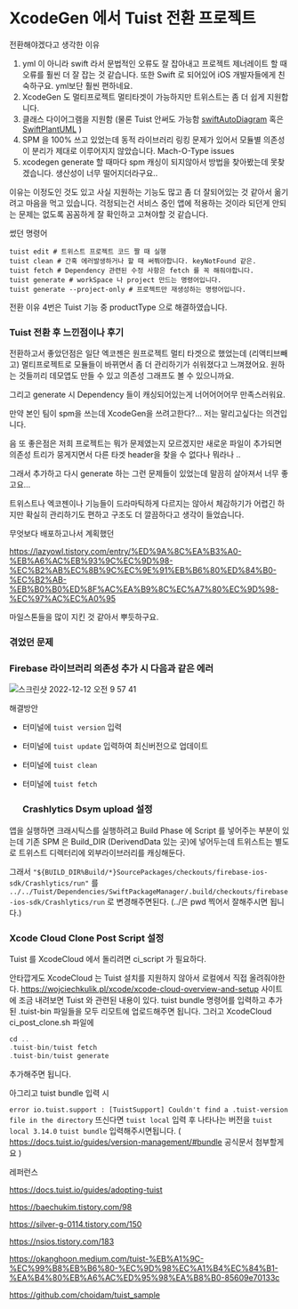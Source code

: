 # XcodeGen 에서 Tuist 전환 프로젝트

전환해야겠다고 생각한 이유

1. yml 이 아니라 swift 라서 문법적인 오류도 잘 잡아내고 프로젝트 제너레이트 할 때 오류를 훨씬 더 잘 잡는 것 같습니다. 또한 Swift 로 되어있어 iOS 개발자들에게 친숙하구요.  yml보단 훨씬 편하네요.
2. XcodeGen 도 멀티프로젝트 멀티타겟이 가능하지만 트위스트는 좀 더 쉽게 지원합니다.
3. 클래스 다이어그램을 지원함 (물론 Tuist 안써도 가능함  [swiftAutoDiagram](https://github.com/yoshimkd/swift-auto-diagram) 혹은 [SwiftPlantUML](https://github.com/MarcoEidinger/SwiftPlantUML-Xcode-Extension) )  
4. SPM 을 100% 쓰고 있었는데 동적 라이브러리 링킹 문제가 있어서 모듈별 의존성이 분리가 제대로 이루어지지 않았습니다. Mach-O-Type issues
5. xcodegen generate 할 때마다 spm 캐싱이 되지않아서 방법을 찾아봤는데 못찾겠습니다. 생산성이 너무 떨어지더라구요..


이유는 이정도인 것도 있고 사실 지원하는 기능도 많고 좀 더 잘되어있는 것 같아서 옮기려고 마음을 먹고 있습니다.
걱정되는건 서비스 중인 앱에 적용하는 것이라 되던게 안되는 문제는 없도록 꼼꼼하게 잘 확인하고 고쳐야할 것 같습니다.

썼던 명령어

```shell
tuist edit # 트위스트 프로젝트 코드 짤 때 실행
tuist clean # 간혹 에러발생하거나 할 때 써쭤야합니다. keyNotFound 같은.
tuist fetch # Dependency 관련된 수정 사항은 fetch 를 꼭 해줘야합니다.
tuist generate # workSpace 나 project 만드는 명령어입니다.
tuist generate --project-only # 프로젝트만 재생성하는 명령어입니다.
```

전환 이유 4번은 Tuist 기능 중 productType 으로 해결하였습니다.

### Tuist 전환 후 느낀점이나 후기

전환하고서 좋았던점은 일단 엑코젠은 원프로젝트 멀티 타겟으로 했었는데 (리액티브빼고)
멀티프로젝트로 모듈들이 바뀌면서 좀 더 관리하기가 쉬워졌다고 느껴졌어요. 원하는 것들끼리 데모앱도 만들 수 있고 의존성 그래프도 볼 수 있으니까요. 

그리고 generate 시 Dependency 들이 캐싱되어있는게 너어어어어무 만족스러워요.

만약 본인 팀이 spm을 쓰는데 XcodeGen을 쓰려고한다?... 저는 말리고싶다는 의견입니다.

음 또 좋은점은 저희 프로젝트는 뭐가 문제였는지 모르겠지만 새로운 파일이 추가되면 의존성 트리가 뭉게지면서 다른 타겟 header을 찾을 수 없다나 뭐라나 .. 

그래서 추가하고 다시 generate 하는 그런 문제들이 있었는데 말끔히 살아져서 너무 좋고요...

트위스트나 엑코젠이나 기능들이 드라마틱하게 다르지는 않아서 체감하기가 어렵긴 하지만 확실히 관리하기도 편하고 구조도 더 깔끔하다고 생각이 들었습니다.

무엇보다 배포하고나서 계획했던 

https://lazyowl.tistory.com/entry/%ED%9A%8C%EA%B3%A0-%EB%A6%AC%EB%93%9C%EC%9D%98-%EC%B2%AB%EC%8B%9C%EC%9E%91%EB%B6%80%ED%84%B0-%EC%B2%AB-%EB%B0%B0%ED%8F%AC%EA%B9%8C%EC%A7%80%EC%9D%98-%EC%97%AC%EC%A0%95

마일스톤들을 많이 지킨 것 같아서 뿌듯하구요.



### 겪었던 문제

### Firebase 라이브러리 의존성 추가 시 다음과 같은 에러

![스크린샷 2022-12-12 오전 9 57 41](https://user-images.githubusercontent.com/47078140/206940174-dec6b3f2-e9fc-4a6d-baa1-f94ecad086bc.png)

해결방안

- 터미널에 `tuist version` 입력

- 터미널에 `tuist update` 입력하여 최신버전으로 업데이트

- 터미널에 `tuist clean`

- 터미널에 `tuist fetch`

  

  ### Crashlytics Dsym upload 설정



앱을 실행하면 크래시틱스를 실행하려고 Build Phase 에 Script 를 넣어주는 부분이 있는데 기존 SPM 은 Build_DIR (DerivendData 있는 곳)에 넣어두는데 트위스트는 별도로 트위스트 디렉터리에 외부라이브러리를 캐싱해둔다. 

그래서 `"${BUILD_DIR%Build/*}SourcePackages/checkouts/firebase-ios-sdk/Crashlytics/run"` 를
`../../Tuist/Dependencies/SwiftPackageManager/.build/checkouts/firebase-ios-sdk/Crashlytics/run`
로 변경해주면된다. (../은 pwd 찍어서 잘해주시면 됩니다.)

### Xcode Cloud Clone Post Script 설정

Tuist 를 XcodeCloud 에서 돌리려면 ci_script 가 필요하다.

안타깝게도 XcodeCloud 는 Tuist 설치를 지원하지 않아서 로컬에서 직접 올려줘야한다.
https://wojciechkulik.pl/xcode/xcode-cloud-overview-and-setup
사이트에 조금 내려보면 Tuist 와 관련된 내용이 있다.
tuist bundle 명령어를 입력하고 추가된 .tuist-bin 파일들을 모두 리모트에 업로드해주면 됩니다.
그러고 XcodeCloud ci_post_clone.sh 파일에

```swift
cd ..
.tuist-bin/tuist fetch
.tuist-bin/tuist generate
```

추가해주면 됩니다.

아그리고 tuist bundle 입력 시  

`error io.tuist.support : [TuistSupport] Couldn't find a .tuist-version file in the directory`
뜨신다면 `tuist local` 입력 후 나타나는 버전을
`tuist local 3.14.0`
`tuist bundle` 입력해주시면됩니다.
( https://docs.tuist.io/guides/version-management/#bundle 공식문서 첨부할게요 )



레퍼런스

https://docs.tuist.io/guides/adopting-tuist

https://baechukim.tistory.com/98

https://silver-g-0114.tistory.com/150

https://nsios.tistory.com/183

https://okanghoon.medium.com/tuist-%EB%A1%9C-%EC%99%B8%EB%B6%80-%EC%9D%98%EC%A1%B4%EC%84%B1-%EA%B4%80%EB%A6%AC%ED%95%98%EA%B8%B0-85609e70133c

https://github.com/choidam/tuist_sample
